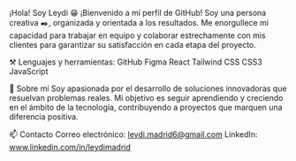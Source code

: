 ¡Hola! Soy Leydi 😁
¡Bienvenido a mi perfil de GitHub! Soy una persona creativa ✒️, organizada y orientada a los resultados. Me enorgullece mi capacidad para trabajar en equipo y colaborar estrechamente con mis clientes para garantizar su satisfacción en cada etapa del proyecto.

⚒️ Lenguajes y herramientas:
GitHub
Figma
React
Tailwind CSS
CSS3
JavaScript

🚀 Sobre mí
Soy apasionada por el desarrollo de soluciones innovadoras que resuelvan problemas reales. Mi objetivo es seguir aprendiendo y creciendo en el ámbito de la tecnología, contribuyendo a proyectos que marquen una diferencia positiva.

📫 Contacto
Correo electrónico: leydi.madrid6@gmail.com
LinkedIn: www.linkedin.com/in/leydimadrid
